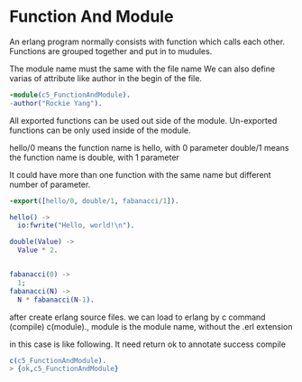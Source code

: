 # Function And Module

An erlang program normally consists with function which calls each other.
Functions are grouped together and put in to mudules.

The module name must the same with the file name
We can also define varias of attribute like author
in the begin of the file.
```erlang
-module(c5_FunctionAndModule).
-author("Rockie Yang").

```

All exported functions can be used out side of the module.
Un-exported functions can be only used inside of the module.

hello/0  means the function name is hello, with 0 parameter
double/1 means the function name is double, with 1 parameter

It could have more than one function with the same name
but different number of parameter.
```erlang
-export([hello/0, double/1, fabanacci/1]).

hello() ->
  io:fwrite("Hello, world!\n").

double(Value) ->
  Value * 2.


fabanacci(0) ->
  1;
fabanacci(N) ->
  N * fabanacci(N-1).

```

after create erlang source files.
we can load to erlang by c command (compile)
c(module)., module is the module name, without the .erl extension

in this case is like following. It need return ok to annotate success compile
```erlang
c(c5_FunctionAndModule).
> {ok,c5_FunctionAndModule}
```

